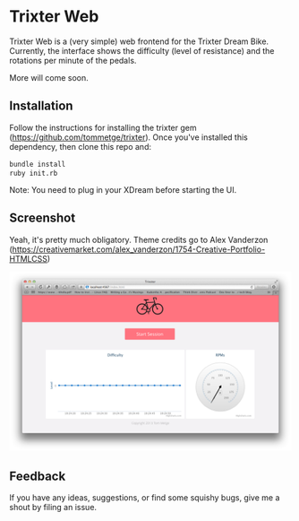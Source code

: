 # Trixter Web

Trixter Web is a (very simple) web frontend for the Trixter Dream Bike.
Currently, the interface shows the difficulty (level of resistance) and
the rotations per minute of the pedals.

More will come soon.

## Installation

Follow the instructions for installing the trixter gem
(https://github.com/tommetge/trixter). Once you've installed this
dependency, then clone this repo and:

```
bundle install
ruby init.rb
```

Note: You need to plug in your XDream before starting the UI.

## Screenshot

Yeah, it's pretty much obligatory. Theme credits go to Alex Vanderzon
(https://creativemarket.com/alex_vanderzon/1754-Creative-Portfolio-HTMLCSS)

![Screenshot](https://github.com/tommetge/trixter-web/raw/master/public/assets/img/screenshot.png "Screenshot")

## Feedback

If you have any ideas, suggestions, or find some squishy bugs, give
me a shout by filing an issue.
